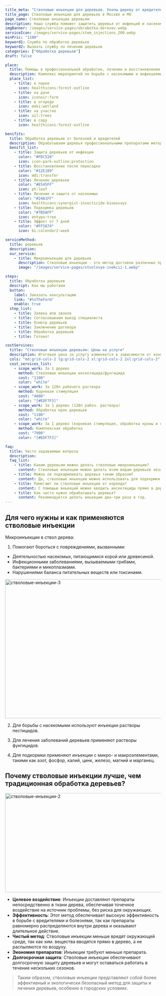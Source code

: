 ```yaml
---
title_meta: "Стволовые инъекции для деревьев. Уколы дереву от вредителей."
title_page: Стволовые инъекции для деревьев в Москве и МО
page_name: Стволовые инъекции деревьям
description: Наша служба поможет защитить деревья от инфекций и насекомых. ⚡ Стволовые инъекции - это действенный метод лечения деревьев
imgBanner: /images/service-pages/obrabotka-derevev.webp
serviceIcon: /images/service-pages/stem_injections_200.webp
minPric: "1100"
keyword1: Служба по обработке деревьев
keyword2: Вызвать службу по лечению деревьев
categories: ["Обработка деревьев"]
draft: false

place:
  title: Помощь в профессиональной обработке, лечении и восстановлении деревьев
  description: Комплекс мероприятий по борьбе с насекомыми и инфекциями с помощью стволовых инъекций
  place_list:
    - title: в парке
      icon: healthicons:forest-outline
    - title: на даче
      icon: iconoir:farm
    - title: в огороде
      icon: maki:wetland
    - title: на участке
      icon: uil:trees
    - title: в саду
      icon: healthicons:forest-outline

benifits:
  title: Обработка деревьев от болезней и вредителей
  description: Обрабатываем деревья профессиональными препаратами методом стволовых инъекций
  benifit_list:
    - title: Защита деревьев от инфекции
      color: "#FDC528"
      icon: icon-park-outline:protection
    - title: Восстановление после пересадки
      color: "#12E189"
      icon: mdi:transfer
    - title: Лечение деревьев
      color: "#E545FF"
      icon: ph:leaf
    - title: Лечение и защита от насекомых
      color: "#24A1FF"
      icon: healthicons:synergist-insecticide-bioassays
    - title: Подкормка деревьев
      color: "#7B5AFF"
      icon: entypo:tree
    - title: Эффект от 7 дней
      color: "#FF5874"
      icon: bi:calendar2-week

serviceMethod:
  title: деревьев
  description:
  our_service:
    - title: Микроинъекции для деревьев
      description: Стволовые инъекции - это метод доставки различных препаратов, таких как фунгициды, инсектициды, антибиотики, удобрения и микроэлементы, непосредственно в ксилему дерева. Эти препараты затем распространяются по всему дереву, от листьев до корней. Метод был разработан около 50 лет назад и используется в рамках государственных программ по борьбе с вредителями и болезнями деревьев в США. В России он начал применяться в 2010-х, в основном для борьбы с короедом-типографом, гнилью, грибками, инфекционными заболеваниями, различными видами рака деревьев и для удобрения растений.
      image: "/images/service-pages/stvolovye-inekcii-1.webp"

steps:
  title: Обработка деревьев
  descript: Как мы работаем
  button:
    label: Заказать консультацию
    link: "#toTheForm"
    enable: true
  step_list:
    - title: Заявка или звонок
    - title: Согласовываем выезд специалиста
    - title: Осмотр деревьев
    - title: Заключение договора
    - title: Обработка деревьев
    - title: Готово!

costServices:
  title: "Стволовые инъекции деревьям: Цены на услуги"
  description: Итоговая цена за услугу изменяется в зависимости от конкретного объекта. Окончательную стоимость можно будет уточнить после визита специалиста.
  cols: "md:grid-cols-2 lg:grid-cols-2 xl:grid-cols-2 2xl:grid-cols-2"
  cost_services_list:
    - scope_work: За 1 дерево
      method: Стволовые инъекции инсектицида/фунгицида
      cost: "1100"
      color: "white"
    - scope_work: За 120л рабочего раствора
      method: Корневая стимуляция
      cost: "4600"
      color: "[#EDF7F3]"
    - scope_work: За 1 дерево (120л рабоч. раствора)
      method: Обработка крон деревьев
      cost: "1100"
      color: "white"
    - scope_work: За 1 дерево (корневая стимуляция, обработка кроны и стволовые инъекции)
      method: Комплексная обработка
      cost: "7900"
      color: "[#EDF7F3]"

faq:
  title: Часто задаваемые вопросы
  description:
  faq_list:
    - title: Каким деревьям можно делать стволовые микроинъекции?
      content: Стволовые инъекции можно делать всем видам деревьев независимо от их возраста и вида, включая хвойные, лиственные и плодово-ягодные.
    - title: Можно ли подкармливать деревья таким образом?
      content: Да, стволовые инъекции можно использовать для подкормки деревьев и обеспечения их правильного развития, а также для защиты повреждений, вызванных заморозками.
    - title: Помогают ли стволовые инъекции от короеда?
      content: С помощью инъекций можно вводить инсектициды прямо в дерево, что защитит растения от короеда и других насекомых. Этот метод считается одним из самых эффективных в борьбе с вредителем.
    - title: Как часто нужно обрабатывать деревья?
      content: Рекомендуется делать инъекции два-три раза в год.
---
```


## Для чего нужны и как применяются стволовые инъекции

Микроинъекции в ствол дерева:

1. Помогают бороться с повреждениями, вызванными:

- Деятельностью насекомых, питающимися корой или древесиной.
- Инфекционными заболеваниями, вызываемыми грибами, бактериями и микоплазмами.
- Нарушениями баланса питательных веществ или токсинами.

<img src="/images/service-pages/stvolovye-inekcii-3.webp" alt="стволовые-инъекции-3" width="681" height='448'/>

2. Для борьбы с насекомыми используют инъекции растворы пестицидов.

3. Для лечения заболеваний деревьев применяют растворы фунгицидов.

4. Для подкормки применяют инъекции с микро- и макроэлементами, такими как азот, фосфор, калий, цинк, железо, магний и марганец.

## Почему стволовые инъекции лучше, чем традиционная обработка деревьев?

<img src="/images/service-pages/stvolovye-inekcii-2.webp" alt="стволовые-инъекции-2" width="681" height='320'/>

- **Целевое воздействие**: Инъекции доставляют препараты непосредственно в ткани дерева, обеспечивая точечное воздействие на источник проблемы, без риска для окружающих.
- **Эффективность**: Этот метод обеспечивает высокую эффективность в борьбе с вредителями и болезнями, так как препараты равномерно распределяются внутри дерева и оказывают длительное действие.
- **Чистый метод**: Стволовые инъекции меньше вредят окружающей среде, так как хим. вещества вводятся прямо в дерево, а не распыляются по воздуху.
- **Экономия препаратов**: Инъекции требуют меньше препарата.
- **Долгосрочная защита**: Стволовые инъекции обеспечивают долгосрочную защиту деревьев и могут оставаться работать в течение нескольких сезонов.

> Таким образом, стволовые инъекции представляют собой более эффективный и экологически безопасный метод для защиты и лечения деревьев, особенно в городских условиях.
